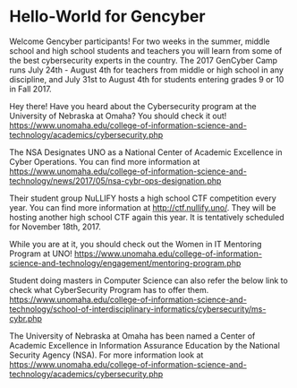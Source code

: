 # Hello-World for Gencyber
Welcome Gencyber participants!  For two weeks in the summer, middle school and high school students and teachers you will learn from some of the best cybersecurity experts in the country.
The 2017 GenCyber Camp runs July 24th - August 4th for teachers from middle or high school in any discipline, and July 31st to August 4th for students entering grades 9 or 10 in Fall 2017.

Hey there! Have you heard about the Cybersecurity program at the University of Nebraska at Omaha? You should check it out! https://www.unomaha.edu/college-of-information-science-and-technology/academics/cybersecurity.php

The NSA Designates UNO as a National Center of Academic Excellence in Cyber Operations. You can find more information at https://www.unomaha.edu/college-of-information-science-and-technology/news/2017/05/nsa-cybr-ops-designation.php

Their student group NuLLIFY hosts a high school CTF competition every year.
You can find more information at http://ctf.nullify.uno/. They will be hosting another high school CTF again this year.
It is tentatively scheduled for November 18th, 2017.

While you are at it, you should check out the Women in IT Mentoring Program at UNO!
https://www.unomaha.edu/college-of-information-science-and-technology/engagement/mentoring-program.php

Student doing masters in Computer Science can also refer the below link to check what CyberSecurity Program has to offer them.
https://www.unomaha.edu/college-of-information-science-and-technology/school-of-interdisciplinary-informatics/cybersecurity/ms-cybr.php

The University of Nebraska at Omaha has been named a Center of Academic Excellence in Information Assurance Education by the National Security Agency (NSA).
For more information look at https://www.unomaha.edu/college-of-information-science-and-technology/academics/cybersecurity.php
